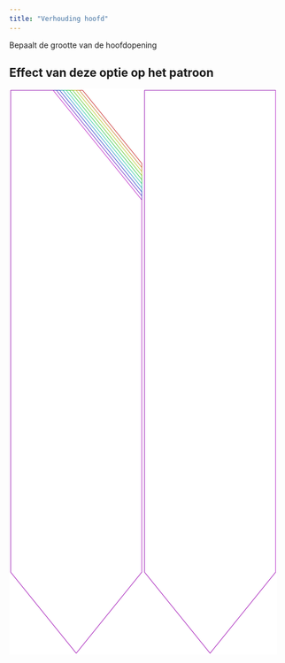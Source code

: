 ```yaml
---
title: "Verhouding hoofd"
---
```


Bepaalt de grootte van de hoofdopening

## Effect van deze optie op het patroon

![Deze afbeelding toont het effect van deze optie door meerdere varianten die een andere waarde hebben voor deze optie te vervangen](walburga_headratio_sample.svg "Effect van deze optie op het patroon")
